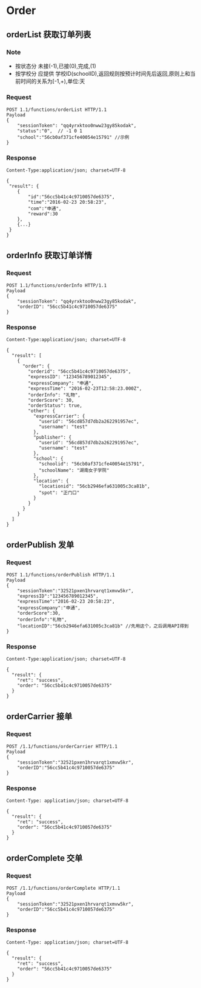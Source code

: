 # Order
## orderList 获取订单列表
### Note
* 按状态分
    未接(-1),已接(0),完成,(1)
* 按学校分
    应提供 学校ID(schoolID),返回规则按预计时间先后返回,原则上和当前时间的关系为[-1,+),单位:天

### Request
    POST 1.1/functions/orderList HTTP/1.1
    Payload
    {
        "sessionToken": "qq4yrxktoo0nww23gy85kodak",
        "status":"0",  // -1 0 1
        "school":"56cb0af371cfe40054e15791" //示例
    }
### Response
    Content-Type:application/json; charset=UTF-8

    {
     "result": {
        {
            "id":"56cc5b41c4c9710057de6375",
            "time":"2016-02-23 20:58:23",
            "com":"申通",
            "reward":30
        },
        {...}
     }
    }

## orderInfo 获取订单详情
### Request
    POST 1.1/functions/orderInfo HTTP/1.1
    Payload
    {
        "sessionToken": "qq4yrxktoo0nww23gy85kodak",
        "orderID": "56cc5b41c4c9710057de6375"
    }
### Response
    Content-Type:application/json; charset=UTF-8

    {
      "result": [
        {
          "order": {
            "orderid": "56cc5b41c4c9710057de6375",
            "expressID": "123456789012345",
            "expressCompany": "申通",
            "expressTime": "2016-02-23T12:58:23.000Z",
            "orderInfo": "礼物",
            "orderScore": 30,
            "orderStatus": true,
            "other": {
              "expressCarrier": {
                "userid": "56cd857d7db2a262291957ec",
                "username": "test"
              },
              "publisher": {
                "userid": "56cd857d7db2a262291957ec",
                "username": "test"
              },
              "school": {
                "schoolid": "56cb0af371cfe40054e15791",
                "schoolName": "湖南女子学院"
              },
              "location": {
                "locationid": "56cb2946efa631005c3ca81b",
                "spot": "正门口"
              }
            }
          }
        }
      ]
    }

## orderPublish 发单
### Request
    POST 1.1/functions/orderPublish HTTP/1.1
    Payload
    {
        "sessionToken":"32521pxen1hrvarqt1xmvw5kr",
        "expressID":"123456789012345",
        "expressTime":"2016-02-23 20:58:23",
        "expressCompany":"申通",
        "orderScore":30,
        "orderInfo":"礼物",
        "locationID":"56cb2946efa631005c3ca81b" //先用这个，之后调用API得到
    }
### Response
    Content-Type:application/json; charset=UTF-8

    {
      "result": {
        "ret": "success",
        "order": "56cc5b41c4c9710057de6375"
      }
    }

## orderCarrier 接单
### Request
    POST /1.1/functions/orderCarrier HTTP/1.1
    Payload
    {
        "sessionToken":"32521pxen1hrvarqt1xmvw5kr",
        "orderID":"56cc5b41c4c9710057de6375"
    }
### Response
    Content-Type: application/json; charset=UTF-8

    {
      "result": {
        "ret": "success",
        "order": "56cc5b41c4c9710057de6375"
      }
    }

## orderComplete 交单
### Request
    POST /1.1/functions/orderComplete HTTP/1.1
    Payload
    {
        "sessionToken":"32521pxen1hrvarqt1xmvw5kr",
        "orderID":"56cc5b41c4c9710057de6375"
    }
### Response
    Content-Type: application/json; charset=UTF-8

    {
      "result": {
        "ret": "success",
        "order": "56cc5b41c4c9710057de6375"
      }
    }